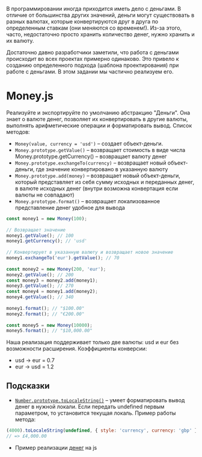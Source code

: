 В программировании иногда приходится иметь дело с деньгами. В отличие от большинства других значений, деньги могут существовать в разных валютах, которые конвертируются друг в друга по определенным ставкам (они меняются со временем!). Из-за этого, часто, недостаточно просто хранить количество денег, нужно хранить и их валюту.

Достаточно давно разработчики заметили, что работа с деньгами происходит во всех проектах примерно одинаково. Это привело к созданию определенного подхода (шаблона проектирования) при работе с деньгами. В этом задании мы частично реализуем его.

# Money.js
Реализуйте и экспортируйте по умолчанию абстракцию "Деньги". Она знает о валюте денег, позволяет их конвертировать в другие валюты, выполнять арифметические операции и форматировать вывод. Список методов:

* `Money(value, currency = 'usd')` – создает объект-деньги.
* `Money.prototype.getValue()` – возвращает стоимость в виде числа
Money.prototype.getCurrency() – возвращает валюту денег
* `Money.prototype.exchangeTo(currency)` – возвращает новый объект-деньги, где значение конвертировано в указанную валюту
* `Money.prototype.add(money)` – возвращает новый объект-деньги, который представляет из себя сумму исходных и переданных денег, в валюте исходных денег (внутри возможна конвертация если валюты не совпадают)
* `Money.prototype.format()` – возвращает локализованное представление денег удобное для вывода

```js
const money1 = new Money(100);
 
// Возвращает значение
money1.getValue(); // 100
money1.getCurrency(); // 'usd'
 
// Конвертирует в указанную валюту и возвращает новое значение
money1.exchangeTo('eur').getValue(); // 70
 
const money2 = new Money(200, 'eur');
money2.getValue(); // 200
const money3 = money2.add(money1);
money3.getValue(); // 270
const money4 = money1.add(money2);
money4.getValue(); // 340
 
money1.format(); // "$100.00"
money2.format(); // "€200.00"
 
const money5 = new Money(10000);
money5.format(); // "$10,000.00"
```

Наша реализация поддерживает только две валюты: usd и eur без возможности расширения. Коэффициенты конверсии:

* usd -> eur = 0.7
* eur -> usd = 1.2

## Подсказки
* [`Number.prototype.toLocaleString()`](https://developer.mozilla.org/en-US/docs/Web/JavaScript/Reference/Global_Objects/Number/toLocaleString) – умеет форматировать вывод денег в нужной локали. Если передать undefined первым параметром, то установится текущая локаль. Пример работы метода:
```js
(4000).toLocaleString(undefined, { style: 'currency', currency: 'gbp' });
// => £4,000.00
```
* Пример реализации [денег](https://github.com/scurker/currency.js/) на js